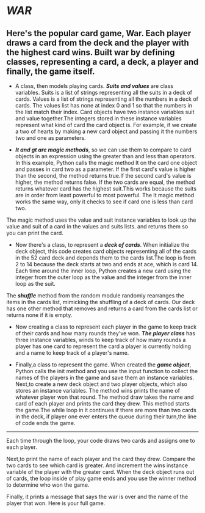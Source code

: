 # **_WAR_** 

Here's the popular card game, War.
Each player draws a card from the deck and the player with the highest card wins.
Built war by defining classes, representing a card, a deck, a player and finally, the game itself.
---

- A class, then models playing cards. *__Suits and values__* are class variables. Suits is a list of strings representing all the suits in a deck of cards.
Values is a list of strings representing all the numbers in a deck of cards. The values list has none at index 0 and 1 so that the numbers in the list match their index.
Card objects have two instance variables suit and value together.The integers stored in these instance variables represent what kind of card the card object is.
For example, if we create a two of hearts by making a new card object and passing it the numbers two and one as parameters.

- *__lt and gt are magic methods__*, so we can use them to compare to card objects in an expression using the greater than and less than operators.
In this example, Python calls the magic method lt on the card one object and passes in card two as a parameter.
If the first card's value is higher than the second, the method returns true.If the second card's value is higher, the method returns false.
If the two cards are equal, the method returns whatever card has the highest suit.This works because the suits are in order from least powerful to most powerful. The lt magic method works the same way, only it checks to see if card one is less than card two.

The magic method uses the value and suit instance variables to look up the value and suit of a card in the values and suits lists.
and returns them so you can print the card.

- Now there's a class, to represent a *__deck of cards__*. When initialize the deck object, this code creates card objects representing all of the cards in
the 52 card deck and depends them to the cards list.The loop is from 2 to 14 because the deck starts at two and ends at ace, which is card 14.
Each time around the inner loop, Python creates a new card using the integer from the outer loop as the value and the integer from the inner loop as the suit.

The *__shuffle__* method from the random module randomly rearranges the items in the cards list, mimicking the shuffling of a deck of cards.
Our deck has one other method that removes and returns a card from the cards list or returns none if it is empty.

- Now creating a class to represent each player in the game to keep track of their cards and how many rounds they've won.
*__The player class__* has three instance variables, winds to keep track of how many rounds a player has one card to represent the card a player is currently holding and a name to keep track of a player's name.



- Finally,a class to represent the game.
When created the *__game object__*, Python calls the init method and you use the input function to collect the names of the players in the game and save them an instance variables.
Next,to create a new deck object and two player objects, which also stores an instance variables.
The method wins prints the name of whatever player won that round.
The method draw takes the name and card of each player and prints the card they drew.
This method starts the game.The while loop in it continues if there are more than two cards in the deck, if player one ever enters the queue during their turn,the line of code ends the game.
---




 Each time through the loop, your code draws two cards and assigns one to each player.

Next,to print the name of each player and the card they drew. Compare the two cards to see which card is greater.
And increment the wins instance variable of the player with the greater card.
When the deck object runs out of cards, the loop inside of play game ends and you use the winner method to determine who won the game.

Finally, it prints a message that says the war is over and the name of the player that won.
Here is your full game.

